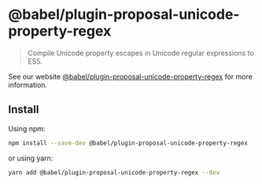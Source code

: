 # @babel/plugin-proposal-unicode-property-regex

> Compile Unicode property escapes in Unicode regular expressions to ES5.

See our website [@babel/plugin-proposal-unicode-property-regex](https://babeljs.io/docs/en/next/babel-plugin-proposal-unicode-property-regex.html) for more information.

## Install

Using npm:

```bash
npm install --save-dev @babel/plugin-proposal-unicode-property-regex
```

or using yarn:

```bash
yarn add @babel/plugin-proposal-unicode-property-regex --dev
```

